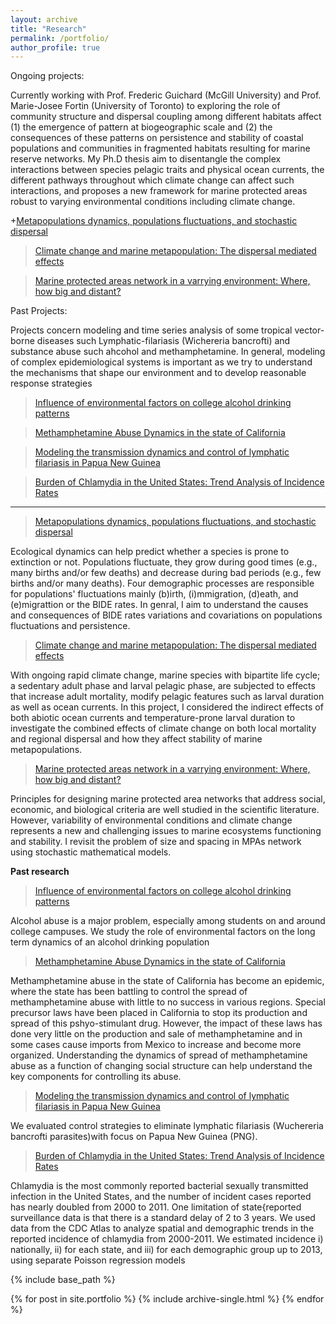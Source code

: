```yaml
---
layout: archive
title: "Research"
permalink: /portfolio/
author_profile: true
---
```


Ongoing projects:

Currently working with Prof. Frederic Guichard (McGill University) and Prof. Marie-Josee Fortin (University of Toronto) 
to exploring the role of community structure and dispersal coupling among different habitats affect (1) the emergence of 
pattern at biogeographic scale and (2) the consequences of these patterns on persistence and stability of coastal populations 
and communities in fragmented habitats resulting for marine reserve networks. My Ph.D thesis aim to disentangle the complex 
interactions between species pelagic traits and physical ocean currents, the different pathways throughout which climate 
change can affect such interactions, and proposes a new framework for marine protected areas robust to varying environmental 
conditions including climate change. 




+[Metapopulations dynamics, populations fluctuations, and stochastic dispersal ](https://ridouanbani.github.io/portfolio/portfolio-1/)

>[Climate change and marine metapopulation: The dispersal mediated effects](https://ridouanbani.github.io/portfolio/portfolio-3/)

> [Marine protected areas network in a varrying environment: Where, how big and distant?](https://ridouanbani.github.io/portfolio/portfolio-3/)

Past Projects:

Projects concern modeling and time series analysis of some tropical vector-borne diseases such Lymphatic-filariasis (Wichereria bancrofti) and substance abuse such ahcohol and methamphetamine. In general, modeling of complex epidemiological systems is important as we try to understand the mechanisms that shape our environment and to develop reasonable response strategies

>[Influence of environmental factors on college alcohol drinking patterns](https://ridouanbani.github.io/portfolio/portfolio-4/)

>[Methamphetamine Abuse Dynamics in the state of California](https://ridouanbani.github.io/portfolio/portfolio-5/)

>[Modeling the transmission dynamics and control of lymphatic filariasis in Papua New Guinea](https://ridouanbani.github.io/portfolio/portfolio-6)

>[Burden of Chlamydia in the United States: Trend Analysis of Incidence Rates ](https://ridouanbani.github.io/portfolio/portfolio-7/)



---


> [Metapopulations dynamics, populations fluctuations, and stochastic dispersal ](https://ridouanbani.github.io/portfolio/portfolio-1/)

Ecological dynamics can help predict whether a species is prone to extinction or not. Populations  fluctuate, they grow during good times (e.g., many births and/or few deaths) and decrease during bad periods (e.g., few births and/or many  deaths). Four demographic processes are responsible for populations' fluctuations mainly (b)irth, (i)mmigration, (d)eath, and (e)migrattion or the BIDE rates. In genral, I aim to understand the causes and consequences of BIDE rates variations and covariations on populations fluctuations and persistence.

> [Climate change and marine metapopulation: The dispersal mediated effects](https://ridouanbani.github.io/portfolio/portfolio-3/)

With ongoing rapid climate change, marine species with bipartite life cycle; a sedentary adult phase and larval pelagic phase, are subjected to effects that increase adult mortality, modify pelagic features such as larval duration as well as ocean currents. In this project, I considered the indirect effects of both abiotic ocean currents and temperature-prone larval duration to investigate the combined effects of climate change on both local mortality and regional dispersal and how they affect stability of marine metapopulations. 

> [Marine protected areas network in a varrying environment: Where, how big and distant?](https://ridouanbani.github.io/portfolio/portfolio-3/)

 Principles for designing marine protected area networks that address social, economic, and biological criteria are well studied in the scientific literature. However, variability of environmental conditions and climate change  represents a new and challenging issues to marine ecosystems functioning and stability. I revisit the problem of size and spacing in MPAs network using stochastic mathematical models.
 
 
**Past research**

> [Influence of environmental factors on college alcohol drinking patterns](https://ridouanbani.github.io/portfolio/portfolio-4/)


Alcohol abuse is a major problem, especially among students on and around college campuses. We study the role of environmental factors on the long term dynamics of an alcohol drinking population



> [Methamphetamine Abuse Dynamics in the state of California](https://ridouanbani.github.io/portfolio/portfolio-5/)


Methamphetamine abuse in the state of California has become an epidemic, where the state has been battling to control the spread of methamphetamine abuse with little to no success in various regions. Special precursor laws have been placed in California to stop its production and spread of this pshyo-stimulant drug. However, the impact of these laws has done very little on the production and sale of methamphetamine and in some cases cause imports from Mexico to increase and become more organized. Understanding the dynamics of spread of methamphetamine abuse as a function of changing social structure can help understand the key components for controlling its abuse.


>[Modeling the transmission dynamics and control of lymphatic filariasis in Papua New Guinea](https://ridouanbani.github.io/portfolio/portfolio-6)

We evaluated control strategies to eliminate lymphatic filariasis (Wuchereria bancrofti parasites)with  focus  on  Papua  New  Guinea  (PNG).  



> [Burden of Chlamydia in the United States: Trend Analysis of Incidence Rates ](https://ridouanbani.github.io/portfolio/portfolio-7/)

Chlamydia is the most commonly reported bacterial sexually transmitted infection in the United States, and the number of incident cases reported has nearly doubled from 2000 to 2011. One limitation of state{reported surveillance data is that there is a standard delay of 2 to 3 years. We used data from the CDC Atlas to analyze spatial and demographic trends in the reported incidence of chlamydia from 2000-2011. We estimated incidence i) nationally, ii) for each state, and iii) for each demographic group up to 2013, using separate Poisson regression models


{% include base_path %}


{% for post in site.portfolio %}
  {% include archive-single.html %}
{% endfor %}


